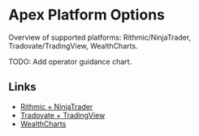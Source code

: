 # Apex Platform Options

Overview of supported platforms: Rithmic/NinjaTrader, Tradovate/TradingView, WealthCharts.

TODO: Add operator guidance chart.

## Links
- [Rithmic + NinjaTrader](./rithmic.md)
- [Tradovate + TradingView](./tradovate.md)
- [WealthCharts](./wealthcharts.md)
